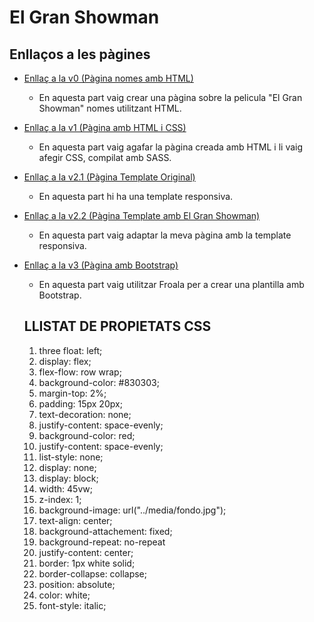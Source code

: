 # El Gran Showman
## Enllaços a les pàgines
- [Enllaç a la v0 (Pàgina nomes amb HTML)](https://alexxx-28.github.io/AA-1.2.3/v0%20html/index.html)
  - En aquesta part vaig crear una pàgina sobre la pelicula "El Gran Showman" nomes utilitzant HTML.
- [Enllaç a la v1 (Pàgina amb HTML i CSS)](https://alexxx-28.github.io/AA-1.2.3/v1%20html-css/)
  - En aquesta part vaig agafar la pàgina creada amb HTML i li vaig afegir CSS, compilat amb SASS.
- [Enllaç a la v2.1 (Pàgina Template Original)](https://alexxx-28.github.io/AA-1.2.3/v2/v2.1%20template%20original/index.html)
  - En aquesta part hi ha una template responsiva.
- [Enllaç a la v2.2 (Pàgina Template amb El Gran Showman)](https://alexxx-28.github.io/AA-1.2.3/v2/v2.2%20template%20peli/index.html)
  - En aquesta part vaig adaptar la meva pàgina amb la template responsiva.
- [Enllaç a la v3 (Pàgina amb Bootstrap)](https://alexxx-28.github.io/AA-1.2.3/v3%20bootstrap/index.html)
  - En aquesta part vaig utilitzar Froala per a crear una plantilla amb Bootstrap.
  
  ## LLISTAT DE PROPIETATS CSS

  1. three float: left;
  2. display: flex;
  3. flex-flow: row wrap;
  4. background-color: #830303;
  5. margin-top: 2%;
  6. padding: 15px 20px;
  7. text-decoration: none;
  8. justify-content: space-evenly;
  9. background-color: red;
  10. justify-content: space-evenly;
  11. list-style: none;
  12. display: none;
  13. display: block;
  14. width: 45vw;
  15. z-index: 1;
  16. background-image: url("../media/fondo.jpg");
  17. text-align: center;
  18. background-attachement: fixed;
  19. background-repeat: no-repeat
  20. justify-content: center;
  21. border: 1px white solid;
  22. border-collapse: collapse;
  23. position: absolute;
  24. color: white;
  25. font-style: italic;
